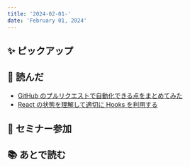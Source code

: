 ```yaml
---
title: '2024-02-01-'
date: 'February 01, 2024'
---
```


## ✨ ピックアップ

## 👀 読んだ

- [GitHub のプルリクエストで自動化できる点をまとめてみた](https://qiita.com/akido_/items/3a657ed503f4af94834a)
- [React の状態を理解して適切に Hooks を利用する](https://zenn.dev/s_a_k_u/articles/a-glance-of-react-hooks#discuss)

## 🚶 セミナー参加

## 📚 あとで読む
